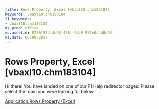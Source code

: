 ```yaml
---
title: Rows Property, Excel [vbaxl10.chm183104]
keywords: vbaxl10.chm183104
f1_keywords:
- vbaxl10.chm183104
ms.prod: office
ms.assetid: 8736f97d-4e93-485f-9dc0-957e0c4d0e93
ms.date: 06/08/2017
---
```



# Rows Property, Excel [vbaxl10.chm183104]

Hi there! You have landed on one of our F1 Help redirector pages. Please select the topic you were looking for below.

[Application.Rows Property (Excel)](http://msdn.microsoft.com/library/499f6045-1334-a8f8-9a04-f1aef7908312%28Office.15%29.aspx)

